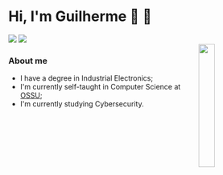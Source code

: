 # **Hi, I'm Guilherme  👋 :rocket:**

<div>
<a href = "mailto:guilhermegianluppi@gmail.com"><img src="https://img.shields.io/badge/Gmail-D14836?style=for-the-badge&logo=gmail&logoColor=white" target="_blank"></a>
<a href="https://www.linkedin.com/in/guilherme-gianluppi-moura-264b43207/" target="_blank"><img src="https://img.shields.io/badge/-LinkedIn-%230077B5?style=for-the-badge&logo=linkedin&logoColor=white" target="_blank"></a> 
</div>


<img  align="right" src="https://github.com/GGianluppi/GGianluppi/assets/104764600/7becee8f-4de9-4b22-9666-4c9d0f2dfa10" width="25%" />

### About me

* I have a degree in Industrial Electronics;
* I'm currently self-taught in Computer Science at [OSSU](https://github.com/ossu/computer-science); 
* I'm currently studying Cybersecurity.






